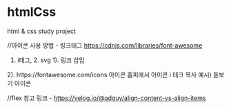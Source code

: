 # htmlCss

html &amp; css study project

//아이콘 사용 방법 - 링크태그 https://cdnjs.com/libraries/font-awesome

1. i태그, 2. svg
1). 링크 삽입
<link rel="stylesheet" href="https://cdnjs.cloudflare.com/ajax/libs/font-awesome/6.5.2/css/all.min.css"
  integrity="sha512-SnH5WK+bZxgPHs44uWIX+LLJAJ9/2PkPKZ5QiAj6Ta86w+fsb2TkcmfRyVX3pBnMFcV7oQPJkl9QevSCWr3W6A=="
  crossorigin="anonymous" referrerpolicy="no-referrer" />
2). https://fontawesome.com/icons
   아이콘 홈피에서 아이콘 i 테크 복사
   예시) 돋보기 아이콘 <i class="fa-sharp fa-solid fa-magnifying-glass"></i>

//flex 참고 링크 - https://velog.io/@adguy/align-content-vs-align-items
